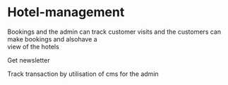 
# Hotel-management 
<p style="fontSize:small;">Bookings and the admin can track  customer visits and the customers can make bookings and alsohave a <br> view of the hotels</p>
<p>Get newsletter</p>
<p>Track transaction by utilisation of cms for the admin

